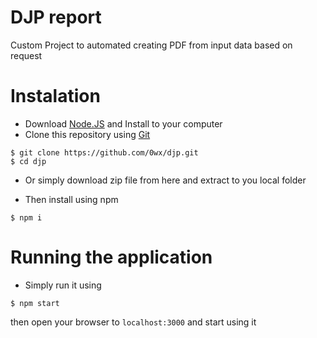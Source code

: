 # DJP report
Custom Project to automated creating PDF from input data
based on request

# Instalation
- Download [Node.JS](https://nodejs.org) and Install to your computer
- Clone this repository using [Git](https://git-scm.com)
```
$ git clone https://github.com/0wx/djp.git
$ cd djp
```
- Or simply download zip file from here and extract to you local folder

- Then install using npm
```
$ npm i
```

# Running the application
- Simply run it using
```
$ npm start
```

then open your browser to ```localhost:3000``` and start using it